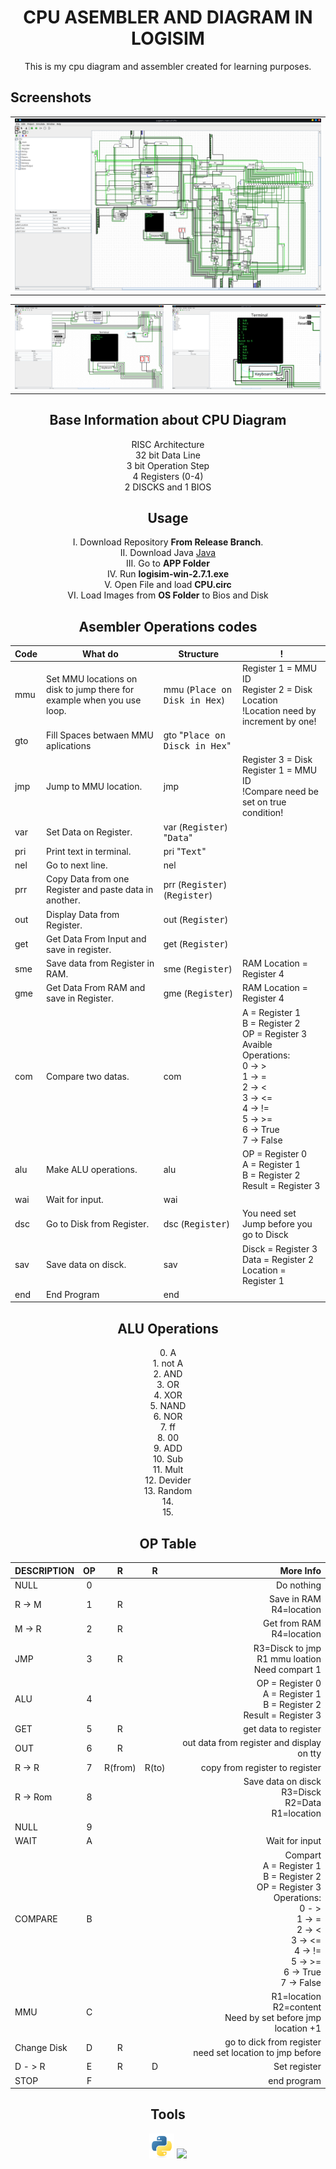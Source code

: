 <div align=center>
<h1>CPU ASEMBLER AND DIAGRAM IN LOGISIM</h1>
This is my cpu diagram and assembler created for learning purposes.
</div>




<div>
<h2>Screenshots</h2>
<table>
  <td align="center">
    <a href="docs/cpu 1.png">
      <img src="docs/cpu 1.png" /><br>
    </a>
  </td>
</table>
<table>
  <tr>
    <td align="center">
      <a href="docs/cpu 2.png">
        <img src="docs/cpu 2.png" /><br>
      </a>
    </td>
    <td align="center">
      <a href="docs/cpu 3.png">
        <img src="docs/cpu 3.png" /><br>
      </a>
    </td>
  </tr>
</table>
</div>




<div align=center><h2>Base Information about CPU Diagram</h2>
RISC Architecture<br>
32 bit Data Line<br>
3 bit Operation Step<br>
4 Registers (0-4)<br>
2 DISCKS and 1 BIOS<br>
</div>
<div align=center><h2>Usage</h2>
I. Download Repository <b>From Release Branch</b>.</br>
II. Download Java <a href="https://www.java.com/en/download/">Java</a></br>
III. Go to <b>APP Folder</b></br>
IV. Run <b>logisim-win-2.7.1.exe</b></br>
V. Open File and load <b>CPU.circ</b></br>
VI. Load Images from <b>OS Folder</b> to Bios and Disk<br>
</div>



<div align=center><h2>Asembler Operations codes</h2>

| Code | What do | Structure | ! |
|------|---------|-----------|---|
| mmu | Set MMU locations on disk to jump there for example when you use loop. | mmu (<kbd>Place on Disk in Hex</kbd>) | Register 1 = MMU ID</br> Register 2 = Disk Location</br> !Location need by increment by one! |
| gto | Fill Spaces betwaen MMU aplications | gto "<kbd>Place on Disck in Hex</kbd>" | |
| jmp | Jump to MMU location. | jmp | Register 3 = Disk</br> Register 1 = MMU ID</br> !Compare need be set on true condition! |
| var | Set Data on Register. | var (<kbd>Register</kbd>) "<kbd>Data</kbd>" | |
| pri | Print text in terminal. | pri "<kbd>Text</kbd>" | |
| nel | Go to next line. | nel | |
| prr | Copy Data from one Register and paste data in another. | prr (<kbd>Register</kbd>) (<kbd>Register</kbd>) | |
| out | Display Data from Register. | out (<kbd>Register</kbd>) | |
| get | Get Data From Input and save in register. | get (<kbd>Register</kbd>) | |
| sme | Save data from Register in RAM. | sme (<kbd>Register</kbd>) | RAM Location = Register 4 |
| gme | Get Data From RAM and save in Register. | gme (<kbd>Register</kbd>)| RAM Location = Register 4 |
| com | Compare two datas. | com | A = Register 1</br> B = Register 2</br> OP = Register 3</br> Avaible Operations:</br> 0 -> ></br> 1 -> =</br> 2 -> <</br> 3 -> <=</br> 4 -> !=</br> 5 -> >=</br> 6 -> True</br> 7 -> False |
| alu | Make ALU operations. | alu | OP = Register 0</br> A = Register 1</br> B = Register 2</br> Result = Register 3 |
| wai | Wait for input. | wai | |
| dsc | Go to Disk from Register. | dsc (<kbd>Register</kbd>) | You need set Jump before you go to Disck |
| sav | Save data on disck. | sav | Disck = Register 3</br> Data = Register 2</br> Location = Register 1</br> |
| end | End Program| end | |
</div>




<div align=center><h2>ALU Operations</h2></div>
<div width=20px align=center>0. A</div>
<div width=20px align=center>1. not A</div>
<div width=20px align=center>2. AND</div>
<div width=20px align=center>3. OR</div>
<div width=20px align=center>4. XOR</div>
<div width=20px align=center>5. NAND</div>
<div width=20px align=center>6. NOR</div>
<div width=20px align=center>7. ff</div>
<div width=20px align=center>8. 00</div>
<div width=20px align=center>9. ADD</div>
<div width=20px align=center>10. Sub</div>
<div width=20px align=center>11. Mult</div>
<div width=20px align=center>12. Devider</div>
<div width=20px align=center>13. Random</div>
<div width=20px align=center>14.</div>
<div width=20px align=center>15.</div>




<div align=center><h2>OP Table</h2>

| DESCRIPTION | OP | R | R | More Info|
| :---- | :----: | :----: | :----: | ----: |
| NULL | 0 |  |  | Do nothing |
| R -> M | 1 | R |  | Save in RAM</br> R4=location |
| M -> R | 2 | R |  | Get from RAM</br> R4=location |
| JMP | 3 | R |  | R3=Disck to jmp</br> R1 mmu loation</br> Need compart 1 |
| ALU | 4 |  |  | OP = Register 0</br> A = Register 1</br> B = Register 2</br> Result = Register 3 |
| GET | 5 | R |  | get data to register |
| OUT | 6 | R |  | out data from register and display on tty |
| R -> R | 7 | R(from) | R(to) | copy from register to register |
| R -> Rom | 8 |  |  | Save data on disck</br> R3=Disck</br> R2=Data</br> R1=location |
| NULL | 9 |  |  |  |
| WAIT | A |  |  | Wait for input |
| COMPARE | B |  |  | Compart</br> A = Register 1</br> B = Register 2</br> OP = Register 3</br> Operations:</br> 0 - ></br> 1 -> =</br> 2 -> <</br> 3 -> <=</br> 4 -> !=</br> 5 -> >=</br> 6 -> True</br> 7 -> False |
| MMU | C |  |  | R1=location</br> R2=content</br> Need by set before jmp</br> location +1 |
| Change Disk | D | R |  | go to dick from register</br> need set location to jmp before |
| D - > R | E | R | D | Set register |
| STOP | F |  |  | end program |
</div>
<div align=center><h2>Tools</h2>
<a href = https://www.python.org/><img width = "40px" src = https://github.com/devicons/devicon/blob/master/icons/python/python-original.svg ></a>
<a href = https://logisim.en.softonic.com/><img width = "40px" src = https://upload.wikimedia.org/wikipedia/commons/b/ba/Logisim-icon.svg ></a>
</div>
